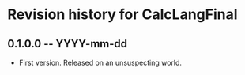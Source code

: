 # Revision history for CalcLangFinal

## 0.1.0.0 -- YYYY-mm-dd

* First version. Released on an unsuspecting world.
